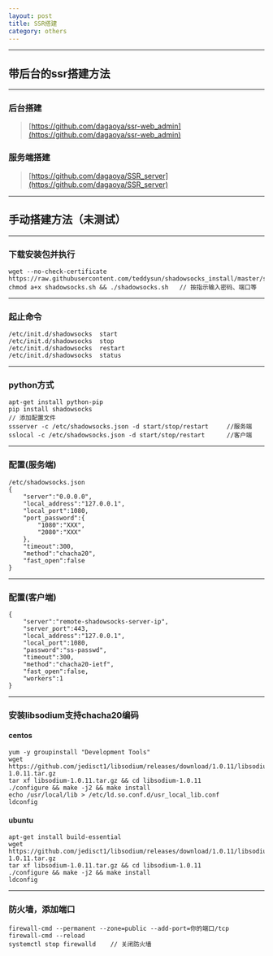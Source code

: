 ```yaml
---
layout: post
title: SSR搭建
category: others
---
```


---
## 带后台的ssr搭建方法
---
### 后台搭建
> [https://github.com/dagaoya/ssr-web_admin](https://github.com/dagaoya/ssr-web_admin)
### 服务端搭建
> [https://github.com/dagaoya/SSR_server](https://github.com/dagaoya/SSR_server)

---
## 手动搭建方法（未测试）
---

### 下载安装包并执行
```
wget --no-check-certificate https://raw.githubusercontent.com/teddysun/shadowsocks_install/master/shadowsocks.sh
chmod a+x shadowsocks.sh && ./shadowsocks.sh   // 按指示输入密码、端口等

```

---
### 起止命令

```
/etc/init.d/shadowsocks  start
/etc/init.d/shadowsocks  stop
/etc/init.d/shadowsocks  restart
/etc/init.d/shadowsocks  status

```

---
### python方式

```
apt-get install python-pip
pip install shadowsocks
// 添加配置文件
ssserver -c /etc/shadowsocks.json -d start/stop/restart		//服务端
sslocal -c /etc/shadowsocks.json -d start/stop/restart		//客户端

```

---
### 配置(服务端)

```
/etc/shadowsocks.json
{
    "server":"0.0.0.0",
    "local_address":"127.0.0.1",
    "local_port":1080,
    "port_password":{
        "1080":"XXX",
        "2080":"XXX"
    },
    "timeout":300,
    "method":"chacha20",
    "fast_open":false
}

```

---
### 配置(客户端)

```
{
	"server":"remote-shadowsocks-server-ip",
	"server_port":443,
	"local_address":"127.0.0.1",
	"local_port":1080,
	"password":"ss-passwd",
	"timeout":300,
	"method":"chacha20-ietf",
	"fast_open":false,
	"workers":1
}

```

---
### 安装libsodium支持chacha20编码

#### centos
```
yum -y groupinstall "Development Tools"
wget https://github.com/jedisct1/libsodium/releases/download/1.0.11/libsodium-1.0.11.tar.gz
tar xf libsodium-1.0.11.tar.gz && cd libsodium-1.0.11
./configure && make -j2 && make install
echo /usr/local/lib > /etc/ld.so.conf.d/usr_local_lib.conf
ldconfig

```

#### ubuntu
```
apt-get install build-essential
wget https://github.com/jedisct1/libsodium/releases/download/1.0.11/libsodium-1.0.11.tar.gz
tar xf libsodium-1.0.11.tar.gz && cd libsodium-1.0.11
./configure && make -j2 && make install
ldconfig

```

---
### 防火墙，添加端口

```
firewall-cmd --permanent --zone=public --add-port=你的端口/tcp
firewall-cmd --reload
systemctl stop firewalld	// 关闭防火墙

```

